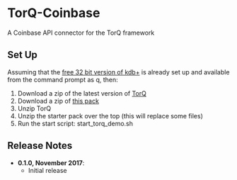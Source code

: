 # TorQ-Coinbase

A Coinbase API connector for the TorQ framework

## Set Up 

Assuming that the [free 32 bit version of kdb+](http://kx.com/software-download.php) is already set up and available from the command prompt as q, then:

1. Download a zip of the latest version of [TorQ](https://github.com/AquaQAnalytics/TorQ/archive/master.zip)
2. Download a zip of [this pack](ihttps://github.com/jonathonmcmurray/TorQ-Coinbase/archive/master.zip)
3. Unzip TorQ
4. Unzip the starter pack over the top (this will replace some files)
5. Run the start script: start_torq_demo.sh 

## Release Notes

- **0.1.0, November 2017**:
  * Initial release
